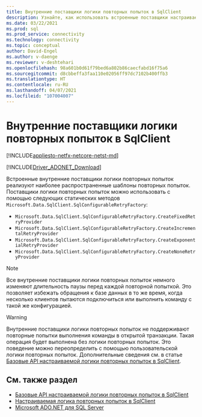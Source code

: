 ```yaml
---
title: Внутренние поставщики логики повторных попыток в SqlClient
description: Узнайте, как использовать встроенные поставщики настраиваемой логики повторов в приложении для обработки временных ошибок в базе данных.
ms.date: 03/22/2021
ms.prod: sql
ms.prod_service: connectivity
ms.technology: connectivity
ms.topic: conceptual
author: David-Engel
ms.author: v-daenge
ms.reviewer: v-deshtehari
ms.openlocfilehash: 98a601b0d61f79bed6a802b86caecfabd16f75a6
ms.sourcegitcommit: d8cbbeffa3faa110e02056ff97dc7102b400ffb3
ms.translationtype: HT
ms.contentlocale: ru-RU
ms.lasthandoff: 04/07/2021
ms.locfileid: "107004007"
---
```

# <a name="internal-retry-logic-providers-in-sqlclient"></a>Внутренние поставщики логики повторных попыток в SqlClient

[!INCLUDE[appliesto-netfx-netcore-netst-md](../../includes/appliesto-netfx-netcore-netst-md.md)]

[!INCLUDE[Driver_ADONET_Download](../../includes/driver_adonet_download.md)]

Встроенные внутренние поставщики логики повторных попыток реализуют наиболее распространенные шаблоны повторных попыток. Поставщики логики повторных попыток можно использовать с помощью следующих статических методов `Microsoft.Data.SqlClient.SqlConfigurableRetryFactory`:

- `Microsoft.Data.SqlClient.SqlConfigurableRetryFactory.CreateFixedRetryProvider`
- `Microsoft.Data.SqlClient.SqlConfigurableRetryFactory.CreateIncrementalRetryProvider`
- `Microsoft.Data.SqlClient.SqlConfigurableRetryFactory.CreateExponentialRetryProvider`
- `Microsoft.Data.SqlClient.SqlConfigurableRetryFactory.CreateNoneRetryProvider`

> [!NOTE]
> Все внутренние поставщики логики повторных попыток немного изменяют длительность паузы перед каждой повторной попыткой. Это позволяет избежать обращения к базе данных в то же время, когда несколько клиентов пытаются подключиться или выполнить команду с такой же конфигурацией.

> [!WARNING]
> Внутренние поставщики логики повторных попыток не поддерживают повторные попытки выполнения команды в открытой транзакции. Такая операция будет выполнена без логики повторных попыток. Это поведение можно переопределить с помощью пользовательской логики повторных попыток. Дополнительные сведения см. в статье [Базовые API настраиваемой логики повторных попыток в SqlClient](configurable-retry-logic-core-apis-sqlclient.md).

<!-- These links won't be live until after the feature is released in a GA version.
## Example

You can find samples for `connection` and `command` retry logic at the following links:

- [Microsoft.Data.SqlClient.SqlConnection.RetryLogicProvider#example](/dotnet/api/microsoft.data.sqlclient.sqlconnection.RetryLogicProvider?view=sqlclient-dotnet-core-2.1&preserve-view=true#examples)
- [Microsoft.Data.SqlClient.SqlCommand.RetryLogicProvider#example](/dotnet/api/microsoft.data.sqlclient.sqlcommand.RetryLogicProvider?view=sqlclient-dotnet-core-2.1&preserve-view=true#examples)
-->

## <a name="see-also"></a>См. также раздел

- [Базовые API настраиваемой логики повторных попыток в SqlClient](configurable-retry-logic-core-apis-sqlclient.md)
- [Настраиваемая логика повторных попыток в SqlClient](configurable-retry-logic.md)
- [Microsoft ADO.NET для SQL Server](microsoft-ado-net-sql-server.md)
